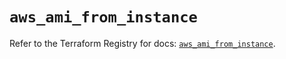 # `aws_ami_from_instance`

Refer to the Terraform Registry for docs: [`aws_ami_from_instance`](https://registry.terraform.io/providers/hashicorp/aws/6.11.0/docs/resources/ami_from_instance).
